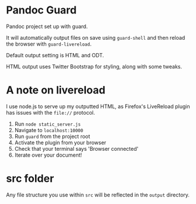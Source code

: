 Pandoc Guard
============

Pandoc project set up with guard.

It will automatically output files on save using `guard-shell` and then reload the browser with `guard-livereload`.

Default output setting is HTML and ODT.

HTML output uses Twitter Bootstrap for styling, along with some tweaks.

# A note on livereload

I use node.js to serve up my outputted HTML, as Firefox's LiveReload plugin has issues with the `file://` protocol. 

1. Run `node static_server.js`
2. Navigate to `localhost:10000`
3. Run `guard` from the project root
4. Activate the plugin from your browser
5. Check that your terminal says 'Browser connected'
6. Iterate over your document!

# src folder

Any file structure you use within `src` will be reflected in the `output` directory.

